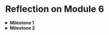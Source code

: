 # Reflection on Module 6

<details>
<summary><b>Milestone 1</b></summary>

## Milestone 1 Reflection

### Commit 1 Reflection Notes

#### handle_connection Function Analysis
- Uses `BufReader` to efficiently read data from the TCP stream
- Reads lines until an empty line is encountered (end of HTTP request header)
- Collects request lines into a vector for inspection

#### HTTP Request Structure
Typical request contains:
- Method (GET)
- Path (/)
- HTTP version
- Headers (Host, User-Agent, Accept, etc.)
- Followed by empty line

#### Key Rust Concepts Demonstrated
- TcpListener/TcpStream for network communication
- Error handling with `.unwrap()` (for simplicity)
- Iterator processing with `map()` and `take_while()`
- Buffering with BufReader for efficient IO

</details>

<details>
<summary><b>Milestone 2</b></summary>

## Milestone 2 Reflection

### Commit 2 Reflection Notes

#### Perubahan pada `handle_connection`
- **Membaca File HTML**: Menggunakan `fs::read_to_string` untuk membaca konten `hello.html`
- **Format Respons HTTP**:
    - Status Line: `HTTP/1.1 200 OK` (kode sukses)
    - Header `Content-Length`: Menyatakan ukuran konten dalam byte
    - Pemisah header dan body: `\r\n\r\n`
- **Mengirim Respons**: Menggunakan `stream.write_all` untuk mengirim data ke browser

#### Struktur Respons HTTP
HTTP/1.1 200 OK
Content-Length: 143

Isi HTML:
```
<!DOCTYPE html>
<html lang="en">
<head>
    <meta charset="utf-8">
    <title>Hello!</title> </head> <body>
<h1>Hello!</h1> <p>Hi from Rust, running from Belva's machine.</p>
</body>
</html>
```

#### Screenshot
![Commit 2 screen capture](assets/images/commit2.png)

</details>